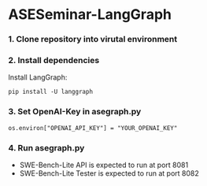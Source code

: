 # ASESeminar-LangGraph

### 1. Clone repository into virutal environment

### 2. Install dependencies

Install LangGraph:

```
pip install -U langgraph
```

### 3. Set OpenAI-Key in asegraph.py

```
os.environ["OPENAI_API_KEY"] = "YOUR_OPENAI_KEY"
```

### 4. Run asegraph.py

- SWE-Bench-Lite API is expected to run at port 8081
- SWE-Bench-Lite Tester is expected to run at port 8082
